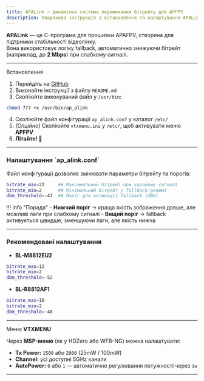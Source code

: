 ```yaml
---
title: APALink — динамічна система перемикання бітрейту для APFPV
description: Покрокова інструкція з встановлення та налаштування APALink для APFPV-системи.
---
```


**APALink** — це C-програма для прошивки APAFPV, створена для підтримки стабільності відеолінку.  
Вона використовує логіку fallback, автоматично знижуючи бітрейт (наприклад, до **2 Mbps**) при слабкому сигналі.

---

Встановлення

1. Перейдіть на [GitHub](https://github.com/carabidulebabat/CaraSandbox)
2. Виконайте інструкції з файлу `README.md`
3. Скопіюйте виконуваний файл у `/usr/bin`:

```bash
chmod 777 +x /usr/bin/ap_alink
```

4. Скопіюйте файл конфігурації `ap_alink.conf` у каталог `/etc/`
5. *(Опційно)* Скопіюйте `vtxmenu.ini` у `/etc/`, щоб активувати меню **APFPV**
6. **Літайте! 🚀**

---

<h3>Налаштування `ap_alink.conf`</h3>

Файл конфігурації дозволяє змінювати параметри бітрейту та порогів:

```bash
bitrate_max=22     ## Максимальний бітрейт при хорошому сигналі
bitrate_min=2      ## Мінімальний бітрейт у fallback-режимі
dbm_threshold=-47  ## Поріг для активації fallback (dBm)
```

!!! info "Порада"
    - **Нижчий поріг** → краща якість зображення довше, але можливі лаги при слабкому сигналі
    - **Вищий поріг** → fallback активується швидше, зменшуючи лаги, але якість нижча


---

<h3>Рекомендовані налаштування</h3>

- **BL-M8812EU2**
```bash
bitrate_max=12
bitrate_min=2
dbm_threshold=-52
```

- **BL-R8812AF1**
```bash
bitrate_max=10
bitrate_min=2
dbm_threshold=-48
```

---

Меню **VTXMENU**

Через **MSP-меню** (як у HDZero або WFB-NG) можна налаштувати:

- **Tx Power:** `1500` або `2000` (25mW / 100mW)  
- **Channel:** усі доступні 5GHz канали  
- **AutoPower:** `0` або `1` — автоматичне регулювання потужності через `iw`

---